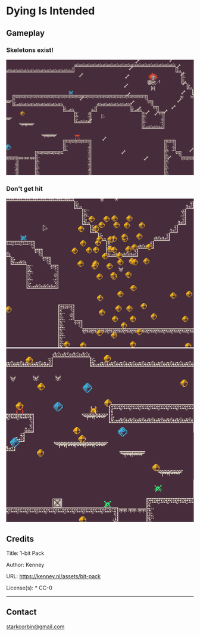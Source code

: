 # Dying Is Intended

## Gameplay

### Skeletons exist!
![Skelly](https://github.com/CorbinStark/DyingIsIntended/blob/master/previews/skelly.png)

### Don't get hit
![bullets](https://github.com/CorbinStark/DyingIsIntended/blob/master/previews/bullets.png)
![bullets2](https://github.com/CorbinStark/DyingIsIntended/blob/master/previews/bullets2.png)

## Credits


Title:
    1-bit Pack

Author:
    Kenney

URL:
    https://kenney.nl/assets/bit-pack

License(s):
    * CC-0

----------------------------------------


## Contact

starkcorbin@gmail.com
